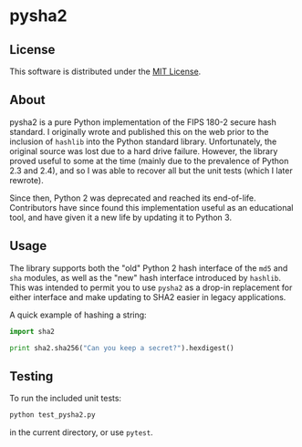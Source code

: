 # pysha2

## License


This software is distributed under the 
[MIT License](https://choosealicense.com/licenses/mit/).

## About

pysha2 is a pure Python implementation of the FIPS 180-2 secure hash standard.
I originally wrote and published this on the web prior to the inclusion of 
`hashlib` into the Python standard library. Unfortunately, the original source 
was lost due to a hard drive failure. However, the library proved useful to 
some at the time (mainly due to the prevalence of Python 2.3 and 2.4), and so I 
was able to recover all but the unit tests (which I later rewrote).

Since then, Python 2 was deprecated and reached its end-of-life. Contributors
have since found this implementation useful as an educational tool, and have
given it a new life by updating it to Python 3.

## Usage

The library supports both the "old" Python 2 hash interface of the `md5` and
`sha` modules, as well as the "new" hash interface introduced by `hashlib`. 
This was intended to permit you to use `pysha2` as a drop-in replacement for 
either interface and make updating to SHA2 easier in legacy applications.

A quick example of hashing a string:

```python
import sha2

print sha2.sha256("Can you keep a secret?").hexdigest()
```

## Testing

To run the included unit tests:

```bash
python test_pysha2.py
```

in the current directory, or use `pytest`.
